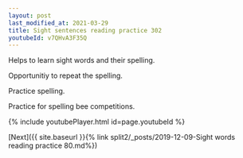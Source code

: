 ```yaml
---
layout: post
last_modified_at: 2021-03-29
title: Sight sentences reading practice 302
youtubeId: v7QHvA3F35Q
---
```

 
 
Helps to learn sight words and their spelling.

Opportunitiy to repeat the spelling. 

Practice spelling. 
 
Practice for spelling bee competitions. 
 
{% include youtubePlayer.html id=page.youtubeId %}
 
 

[Next]({{ site.baseurl }}{% link  split2/_posts/2019-12-09-Sight words reading practice 80.md%})
 
